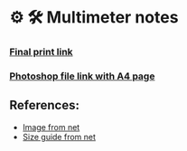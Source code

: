 # ⚙️ 🛠️ Multimeter notes

### [Final print link](/misc/multimeter_notes/assets/final_print.pdf)

### [Photoshop file link with A4 page](/misc/multimeter_notes/assets/print_for_A4.psd)

## References:

-   [Image from net](/misc/multimeter_notes/assets/front_pic.png)
-   [Size guide from net](/misc/multimeter_notes/assets/size_guide.png)
